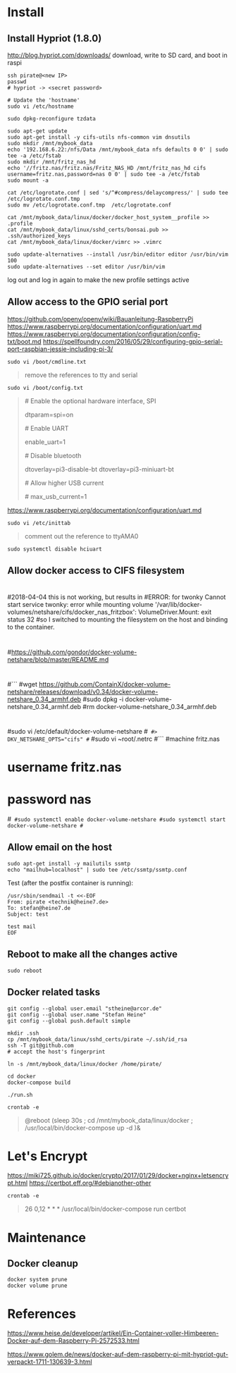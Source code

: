 # Install

## Install Hypriot (1.8.0)
http://blog.hypriot.com/downloads/
download, write to SD card, and boot in raspi
```
ssh pirate@<new IP>
passwd
# hypriot -> <secret password>

# Update the 'hostname'
sudo vi /etc/hostname

sudo dpkg-reconfigure tzdata

sudo apt-get update
sudo apt-get install -y cifs-utils nfs-common vim dnsutils
sudo mkdir /mnt/mybook_data
echo '192.168.6.22:/nfs/Data /mnt/mybook_data nfs defaults 0 0' | sudo tee -a /etc/fstab
sudo mkdir /mnt/fritz_nas_hd
echo '//fritz.nas/fritz.nas/Fritz_NAS_HD /mnt/fritz_nas_hd cifs username=fritz.nas,password=nas 0 0' | sudo tee -a /etc/fstab
sudo mount -a

cat /etc/logrotate.conf | sed 's/^#compress/delaycompress/' | sudo tee /etc/logrotate.conf.tmp
sudo mv /etc/logrotate.conf.tmp  /etc/logrotate.conf
 
cat /mnt/mybook_data/linux/docker/docker_host_system__profile >> .profile
cat /mnt/mybook_data/linux/sshd_certs/bonsai.pub >> .ssh/authorized_keys
cat /mnt/mybook_data/linux/docker/vimrc >> .vimrc

sudo update-alternatives --install /usr/bin/editor editor /usr/bin/vim 100
sudo update-alternatives --set editor /usr/bin/vim

```

log out and log in again to make the new profile settings active


## Allow access to the GPIO serial port

https://github.com/openv/openv/wiki/Bauanleitung-RaspberryPi
https://www.raspberrypi.org/documentation/configuration/uart.md
https://www.raspberrypi.org/documentation/configuration/config-txt/boot.md
https://spellfoundry.com/2016/05/29/configuring-gpio-serial-port-raspbian-jessie-including-pi-3/

```
sudo vi /boot/cmdline.txt
```
> remove the references to tty and serial

```
sudo vi /boot/config.txt
```
> \# Enable the optional hardware interface, SPI
>
> dtparam=spi=on
>
> \# Enable UART
>
> enable_uart=1
> 
> \# Disable bluetooth
>
> dtoverlay=pi3-disable-bt
> dtoverlay=pi3-miniuart-bt
> 
> \# Allow higher USB current
>
> \# max_usb_current=1

https://www.raspberrypi.org/documentation/configuration/uart.md

```
sudo vi /etc/inittab
```
> comment out the reference to ttyAMA0

```
sudo systemctl disable hciuart
```

## Allow docker access to CIFS filesystem
#
#2018-04-04 this is not working, but results in 
#ERROR: for twonky  Cannot start service twonky: error while mounting volume '/var/lib/docker-volumes/netshare/cifs/docker_nas_fritzbox': VolumeDriver.Mount: exit status 32
#so I switched to mounting the filesystem on the host and binding to the container.
#
#https://github.com/gondor/docker-volume-netshare/blob/master/README.md
#
#```
#wget https://github.com/ContainX/docker-volume-netshare/releases/download/v0.34/docker-volume-netshare_0.34_armhf.deb
#sudo dpkg -i docker-volume-netshare_0.34_armhf.deb
#rm docker-volume-netshare_0.34_armhf.deb
#
#sudo vi /etc/default/docker-volume-netshare
#```
#> DKV_NETSHARE_OPTS="cifs"
#```
#sudo vi ~root/.netrc
#```
#machine fritz.nas
#  username  fritz.nas
#  password  nas
#```
#sudo systemctl enable docker-volume-netshare
#sudo systemctl start docker-volume-netshare
#```

## Allow email on the host

```
sudo apt-get install -y mailutils ssmtp
echo "mailhub=localhost" | sudo tee /etc/ssmtp/ssmtp.conf
```

Test (after the postfix container is running):
```
/usr/sbin/sendmail -t <<-EOF
From: pirate <technik@heine7.de>
To: stefan@heine7.de
Subject: test

test mail
EOF
```

## Reboot to make all the changes active

```
sudo reboot
```

## Docker related tasks
```
git config --global user.email "stheine@arcor.de"
git config --global user.name "Stefan Heine"
git config --global push.default simple

mkdir .ssh
cp /mnt/mybook_data/linux/sshd_certs/pirate ~/.ssh/id_rsa
ssh -T git@github.com
# accept the host's fingerprint

ln -s /mnt/mybook_data/linux/docker /home/pirate/

cd docker
docker-compose build

./run.sh

crontab -e
```
> @reboot (sleep 30s ; cd /mnt/mybook_data/linux/docker ; /usr/local/bin/docker-compose up -d )&

# Let's Encrypt

https://miki725.github.io/docker/crypto/2017/01/29/docker+nginx+letsencrypt.html
https://certbot.eff.org/#debianother-other

```
crontab -e
```
> 26 0,12 * * * /usr/local/bin/docker-compose run certbot

# Maintenance

## Docker cleanup

```
docker system prune
docker volume prune
```

# References

https://www.heise.de/developer/artikel/Ein-Container-voller-Himbeeren-Docker-auf-dem-Raspberry-Pi-2572533.html

https://www.golem.de/news/docker-auf-dem-raspberry-pi-mit-hypriot-gut-verpackt-1711-130639-3.html

